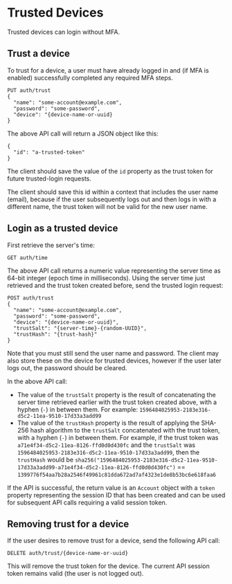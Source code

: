 # Trusted Devices
Trusted devices can login without MFA.

## Trust a device
To trust for a device, a user must have already logged in and (if MFA is enabled) successfully completed any required MFA steps.

    PUT auth/trust
    {
      "name": "some-account@example.com",
      "password": "some-password",
      "device": "{device-name-or-uuid}
    }

The above API call will return a JSON object like this:

    {
      "id": "a-trusted-token"
    }

The client should save the value of the `id` property as the trust token for future trusted-login requests.

The client should save this id within a context that includes the user name (email), because if the user
subsequently logs out and then logs in with a different name, the trust token will not be valid for the new user name.

## Login as a trusted device
First retrieve the server's time:

    GET auth/time

The above API call returns a numeric value representing the server time as 64-bit integer (epoch time in milliseconds).
Using the server time just retrieved and the trust token created before, send the trusted login request:

    POST auth/trust
    {
      "name": "some-account@example.com",
      "password": "some-password",
      "device": "{device-name-or-uuid}",
      "trustSalt": "{server-time}-{random-UUID}",
      "trustHash": "{trust-hash}"
    }

Note that you must still send the user name and password. The client may also store these on the device for trusted
devices, however if the user later logs out, the password should be cleared.

In the above API call:

  * The value of the `trustSalt` property is the result of concatenating the server time retrieved earlier with the 
trust token created above, with a hyphen (`-`) in between them. For example: `1596484025953-2183e316-d5c2-11ea-9510-17d33a3add99`
  * The value of the `trustHash` property is the result of applying the SHA-256 hash algorithm to the `trustSalt`
concatenated with the trust token, with a hyphen (`-`) in between them. For example, if the trust token was `a71e4f34-d5c2-11ea-8126-ffd0d0d430fc`
and the `trustSalt` was `1596484025953-2183e316-d5c2-11ea-9510-17d33a3add99`, then the `trustHash` would be
`sha256("1596484025953-2183e316-d5c2-11ea-9510-17d33a3add99-a71e4f34-d5c2-11ea-8126-ffd0d0d430fc")` == `1399776f54aa7b28a2546f49961c81dda672ad7af4323e1de8b53bc6e618faa6`

If the API is successful, the return value is an `Account` object with a `token` property representing the session ID
that has been created and can be used for subsequent API calls requiring a valid session token.

## Removing trust for a device
If the user desires to remove trust for a device, send the following API call:

    DELETE auth/trust/{device-name-or-uuid}

This will remove the trust token for the device. The current API session token remains valid (the user is not logged out).
